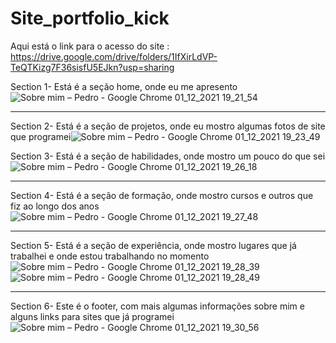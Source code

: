 # Site_portfolio_kick
Aqui está o link para o acesso do site : https://drive.google.com/drive/folders/1IfXirLdVP-TeQTKizg7F36sisfU5EJkn?usp=sharing

Section 1- Está é a seção home, onde eu me apresento
![Sobre mim – Pedro - Google Chrome 01_12_2021 19_21_54](https://user-images.githubusercontent.com/74620116/144323987-033859b3-6da2-420d-8913-f2324ff720bc.png)

-----------------------------------------------------------------------------------------------------------------------------------------------------------------------------------

Section 2- Está é a seção de projetos, onde eu mostro algumas fotos de site que programei![Sobre mim – Pedro - Google Chrome 01_12_2021 19_23_49](https://user-images.githubusercontent.com/74620116/144323921-ed0b36aa-9b15-4170-b544-fe29033910f9.png)

Section 3- Está é a seção de habilidades, onde mostro um pouco do que sei 
![Sobre mim – Pedro - Google Chrome 01_12_2021 19_26_18](https://user-images.githubusercontent.com/74620116/144324195-d60e898f-3262-42b8-aacb-a2c673924e7b.png)

-----------------------------------------------------------------------------------------------------------------------------------------------------------------------------------

Section 4- Está é a seção de formação, onde mostro cursos e outros que fiz ao longo dos anos
![Sobre mim – Pedro - Google Chrome 01_12_2021 19_27_48](https://user-images.githubusercontent.com/74620116/144324322-f157dd0b-73bb-4689-b05c-4c1b50e69f24.png)

-----------------------------------------------------------------------------------------------------------------------------------------------------------------------------------

Section 5- Está é a seção de experiência, onde mostro lugares que já trabalhei e onde estou trabalhando no momento
![Sobre mim – Pedro - Google Chrome 01_12_2021 19_28_39](https://user-images.githubusercontent.com/74620116/144324517-713b4184-19e4-4917-97a1-58f63acdf480.png)
![Sobre mim – Pedro - Google Chrome 01_12_2021 19_28_49](https://user-images.githubusercontent.com/74620116/144324523-a93f69b6-f959-49c5-b0f4-5d7439b56072.png)

-----------------------------------------------------------------------------------------------------------------------------------------------------------------------------------

Section 6- Este é o footer, com mais algumas informações sobre mim e alguns links para sites que já programei 
![Sobre mim – Pedro - Google Chrome 01_12_2021 19_30_56](https://user-images.githubusercontent.com/74620116/144324649-fa1a19da-e9ae-434e-a8fd-737cded77e74.png)
